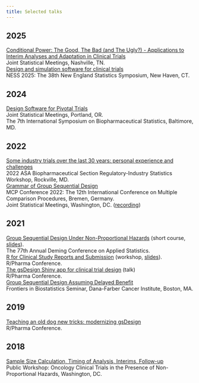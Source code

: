 ```yaml
---
title: Selected talks
---
```


<style>
ul { padding-inline-start: 0px; list-style-type: none; }
.article-content > ul > li { margin-bottom: 25px; }
</style>

## 2025

- [Conditional Power: The Good, The Bad (and The Ugly?) - Applications to Interim Analyses and Adaptation in Clinical Trials](/talks/jsm-2025-conditional-power.pdf)
  - Joint Statistical Meetings, Nashville, TN.
- [Design and simulation software for clinical trials](#)
  - NESS 2025: The 38th New England Statistics Symposium, New Haven, CT.

## 2024

- [Design Software for Pivotal Trials](/talks/design-software-pivotal-trials/)
  - Joint Statistical Meetings, Portland, OR.
  - The 7th International Symposium on Biopharmaceutical Statistics, Baltimore, MD.

## 2022

- [Some industry trials over the last 30 years: personal experience and challenges](/talks/industry-trials-30-years-biop/)
  - 2022 ASA Biopharmaceutical Section Regulatory-Industry Statistics Workshop, Rockville, MD.
- [Grammar of Group Sequential Design](/talks/grammar-of-gsd-bremen/)
  - MCP Conference 2022: The 12th International Conference on Multiple Comparison Procedures, Bremen, Germany.
  - Joint Statistical Meetings, Washington, DC. ([recording](https://youtu.be/8s6puf2OPeQ))

## 2021

- [Group Sequential Design Under Non-Proportional Hazards](https://keaven.github.io/gsd-deming/)
  (short course, [slides](https://keaven.github.io/gsd-deming/slides/)).
  - The 77th Annual Deming Conference on Applied Statistics.
- [R for Clinical Study Reports and Submission](https://r4csr.org/)
  (workshop, [slides](https://r4csr.org/slides/workshop-slides.html)).
  - R/Pharma Conference.
- [The gsDesign Shiny app for clinical trial design](https://rinpharma.com/publication/rinpharma_246/) (talk)
  - R/Pharma Conference.
- [Group Sequential Design Assuming Delayed Benefit](https://www.youtube.com/watch?v=DhwZOX5uMKU)
  - Frontiers in Biostatistics Seminar, Dana-Farber Cancer Institute, Boston, MA.

## 2019

- [Teaching an old dog new tricks: modernizing gsDesign](https://rinpharma.com/publication/rinpharma_72/)
  - R/Pharma Conference.

## 2018

- [Sample Size Calculation, Timing of Analysis, Interims, Follow-up](https://www.youtube.com/watch?v=npufYAHeoxk)
  - Public Workshop: Oncology Clinical Trials in the Presence of Non-Proportional Hazards, Washington, DC.
